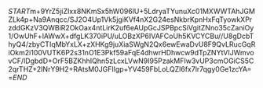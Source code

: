 $START$m+9YrZ5jiZIxx8NKmSx5hW096lU+5LdryaTYunuXc01MXWWTAhJGMZLk4p+Na9Anqcc/SJ2O4Up1Vk5jgiKVf4nX2G24esNkbrKpnHxFqTyowkXPrzddGKzV3QWBiR2OkOax4ntLirK2uf6eAUpGcJSPBpcSiVgitZNno35cZaniOy1/OwUhF+lAWwX+dfgLK370iPU/uLOBzXP6IVAFCoUh5KVCYCBu//U8gDcbThyQ4/zbyCTIqMbYxLX+zXHKg9juXiaSWgN2Qx6ewEwaDvU8F9QvLRucGqRiOkm2i100VUTK6P2s31nO1E3Pkf59aFqE4dhwrHDhwcw9dTpZNYtVIJWmvovCF/lDgbdD+OrF5BZKhhIQhn5zLcxLVwN9I95PzakMFIw3vUP3cmOGiCS5C2qrTHZ+2INrY9H2+RAtsM0JGFIlgp+YV459FbLoLQZl6fx7lr7qgy0Ge1zcYA==$END$